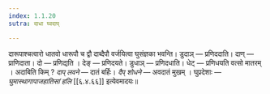 ```yaml
---
index: 1.1.20
sutra: दाधा घ्वदाप्

---
```

दारूपाश्चत्वारो धातवो धारूपौ च  द्वौ दाब्दैपौ वर्जयित्वा घुसंज्ञका भवन्ति। डुदाञ् — प्रणिददाति। दाण् — प्राणिदाता। दो — प्रणिद्यति । देङ् — प्रणिदयते। डुधाञ् — प्रणिदधाति। धेट् — प्रणिधयति वत्सो मातरम् । अदाबिति किम् ? _दाप् लवने_ — दातं बर्हिः। _दैप् शोधने_ — अवदातं मुखम् । घुप्रदेशाः — _घुमास्थागापाजहातिसां हलि_ [[६.४.६६]] इत्येवमादयः॥